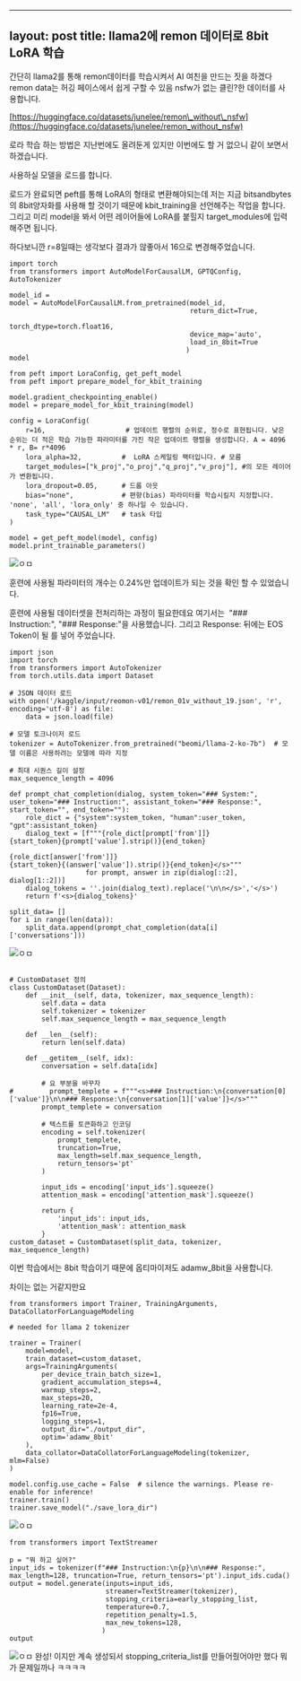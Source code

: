 
---
layout: post
title: llama2에 remon 데이터로 8bit LoRA 학습
---

간단히 llama2를 통해 remon데이터를 학습시켜서 AI 여친을 만드는 짓을 하겠다 remon data는 허깅 페이스에서 쉽게 구할 수 있음 nsfw가 없는 클린?한 데이터를 사용합니다.

[https://huggingface.co/datasets/junelee/remon\_without\_nsfw](https://huggingface.co/datasets/junelee/remon_without_nsfw)


로라 학습 하는 방법은 지난번에도 올려둔게 있지만 이번에도 할 거 없으니 같이 보면서 하겠습니다. 

사용하실 모델을 로드를 합니다. 

로드가 완료되면 peft를 통해 LoRA의 형태로 변환해야되는데 저는 지금 bitsandbytes의 8bit양자화를 사용해 할 것이기 때문에 kbit\_training을 선언해주는 작업을 합니다. 그리고 미리 model을 봐서 어떤 레이어들에 LoRA를 붙힐지 target\_modules에 입력해주면 됩니다. 

하다보니깐 r=8일때는 생각보다 결과가 않좋아서 16으로 변경해주었습니다. 

```
import torch
from transformers import AutoModelForCausalLM, GPTQConfig, AutoTokenizer

model_id = 
model = AutoModelForCausalLM.from_pretrained(model_id,
                                             return_dict=True,
                                             torch_dtype=torch.float16,
                                             device_map='auto',
                                             load_in_8bit=True
                                            )
model
```

```
from peft import LoraConfig, get_peft_model
from peft import prepare_model_for_kbit_training

model.gradient_checkpointing_enable()
model = prepare_model_for_kbit_training(model)

config = LoraConfig(
    r=16,                    # 업데이트 행렬의 순위로, 정수로 표현됩니다. 낮은 순위는 더 적은 학습 가능한 파라미터를 가진 작은 업데이트 행렬을 생성합니다. A = 4096 * r, B= r*4096
    lora_alpha=32,          #  LoRA 스케일링 팩터입니다. # 모름
    target_modules=["k_proj","o_proj","q_proj","v_proj"], #의 모든 레이어가 변환됩니다.
    lora_dropout=0.05,      # 드롭 아웃
    bias="none",            # 편향(bias) 파라미터를 학습시킬지 지정합니다. 'none', 'all', 'lora_only' 중 하나일 수 있습니다.
    task_type="CAUSAL_LM"   # task 타입
)

model = get_peft_model(model, config)
model.print_trainable_parameters()
```

![ㅇㅁ](https://img1.daumcdn.net/thumb/R1280x0/?scode=mtistory2&fname=https%3A%2F%2Fblog.kakaocdn.net%2Fdn%2FdmWK1a%2FbtszcnTYCA2%2F3F7GTFVHFQC8MwkwoaNmdk%2Fimg.png)

훈련에 사용될 파라미터의 개수는 0.24%만 업데이트가 되는 것을 확인 할 수 있었습니다.

훈련에 사용될 데이터셋을 전처리하는 과정이 필요한데요 여기서는  "### Instruction:", "### Response:"을 사용했습니다. 그리고 Response: 뒤에는 EOS Token이 될 </s>를 넣어 주었습니다. 

```
import json
import torch
from transformers import AutoTokenizer
from torch.utils.data import Dataset

# JSON 데이터 로드
with open('/kaggle/input/reomon-v01/remon_01v_without_19.json', 'r', encoding='utf-8') as file:
    data = json.load(file)

# 모델 토크나이저 로드
tokenizer = AutoTokenizer.from_pretrained("beomi/llama-2-ko-7b")  # 모델 이름은 사용하려는 모델에 따라 지정

# 최대 시퀀스 길이 설정
max_sequence_length = 4096

def prompt_chat_completion(dialog, system_token="### System:", user_token="### Instruction:", assistant_token="### Response:", start_token="", end_token=""):
    role_dict = {"system":system_token, "human":user_token, "gpt":assistant_token}
    dialog_text = [f"""{role_dict[prompt['from']]}
{start_token}{prompt['value'].strip()}{end_token}

{role_dict[answer['from']]}
{start_token}{(answer['value']).strip()}{end_token}</s>"""
                   for prompt, answer in zip(dialog[::2], dialog[1::2])]
    dialog_tokens = ''.join(dialog_text).replace('\n\n</s>','</s>')
    return f'<s>{dialog_tokens}'

split_data= []
for i in range(len(data)):
    split_data.append(prompt_chat_completion(data[i]['conversations']))
```
![ㅇㅁ](https://img1.daumcdn.net/thumb/R1280x0/?scode=mtistory2&fname=https%3A%2F%2Fblog.kakaocdn.net%2Fdn%2FsxLGm%2Fbtsy6iUGwRR%2FyWHitnVrtsNBHwgE5oPIZ0%2Fimg.png)

```

# CustomDataset 정의
class CustomDataset(Dataset):
    def __init__(self, data, tokenizer, max_sequence_length):
        self.data = data
        self.tokenizer = tokenizer
        self.max_sequence_length = max_sequence_length

    def __len__(self):
        return len(self.data)

    def __getitem__(self, idx):
        conversation = self.data[idx]

        # 요 부분을 바꾸자
#         prompt_templete = f"""<s>### Instruction:\n{conversation[0]['value']}\n\n### Response:\n{conversation[1]['value']}</s>"""
        prompt_templete = conversation

        # 텍스트를 토큰화하고 인코딩
        encoding = self.tokenizer(
            prompt_templete,
            truncation=True,
            max_length=self.max_sequence_length,
            return_tensors='pt'
        )

        input_ids = encoding['input_ids'].squeeze()
        attention_mask = encoding['attention_mask'].squeeze()

        return {
            'input_ids': input_ids,
            'attention_mask': attention_mask
        }
custom_dataset = CustomDataset(split_data, tokenizer, max_sequence_length)
```

이번 학습에서는 8bit 학습이기 때문에 옵티마이저도 adamw\_8bit을 사용합니다. 

차이는 없는 거같지만요

```
from transformers import Trainer, TrainingArguments, DataCollatorForLanguageModeling

# needed for llama 2 tokenizer

trainer = Trainer(
    model=model,
    train_dataset=custom_dataset,
    args=TrainingArguments(
        per_device_train_batch_size=1,
        gradient_accumulation_steps=4,
        warmup_steps=2,
        max_steps=20,
        learning_rate=2e-4,
        fp16=True,
        logging_steps=1,
        output_dir="./output_dir",
        optim='adamw_8bit'
    ),
    data_collator=DataCollatorForLanguageModeling(tokenizer, mlm=False)
)

model.config.use_cache = False  # silence the warnings. Please re-enable for inference!
trainer.train()
trainer.save_model("./save_lora_dir")
```
![ㅇㅁ](https://img1.daumcdn.net/thumb/R1280x0/?scode=mtistory2&fname=https%3A%2F%2Fblog.kakaocdn.net%2Fdn%2Fbhgh3h%2Fbtsy8qLcAEv%2Fp1iyzVDsUZoYTCwKgD8o5k%2Fimg.png)

```
from transformers import TextStreamer

p = "뭐 하고 싶어?"
input_ids = tokenizer(f"### Instruction:\n{p}\n\n### Response:", max_length=128, truncation=True, return_tensors='pt').input_ids.cuda()
output = model.generate(inputs=input_ids,
                        streamer=TextStreamer(tokenizer),
                        stopping_criteria=early_stopping_list,
                        temperature=0.7,
                        repetition_penalty=1.5,
                        max_new_tokens=128,
                       )
output
```
![ㅇㅁ](https://img1.daumcdn.net/thumb/R1280x0/?scode=mtistory2&fname=https%3A%2F%2Fblog.kakaocdn.net%2Fdn%2FcHF9Z1%2Fbtsy9QvSVsl%2F6K3K26IJz28Bd5ljumKz2k%2Fimg.png)
완성! 이지만 계속 생성되서 stopping\_criteria\_list를 만들어줬어야만 했다 뭐가 문제일까나 ㅋㅋㅋㅋ
